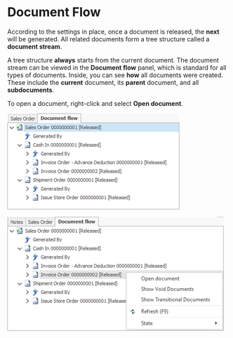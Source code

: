 # Document Flow

According to the settings in place, once a document is released, the **next** will be generated. All related documents form a tree structure called a **document stream**.

A tree structure **always** starts from the current document. The document stream can be viewed in the **Document flow** panel, which is standard for all types of documents. Inside, you can see **how** all documents were created. These include the **current** document, its **parent** document, and all **subdocuments**.

To open a document, right-click and select **Open document**.


 

![Document Flow](pictures/df1.png)


 

![Document Flow](pictures/df2.png)

